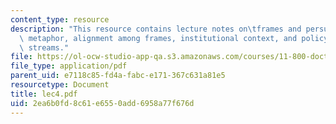 ```yaml
---
content_type: resource
description: "This resource contains lecture notes on\tframes and persuasion, storytelling,\
  \ metaphor, alignment among frames, institutional context, and policy and political\
  \ streams."
file: https://ol-ocw-studio-app-qa.s3.amazonaws.com/courses/11-800-doctoral-research-seminar-knowledge-in-the-public-arena-spring-2007/2ea6b0fd8c61e6550add6958a77f676d_lec4.pdf
file_type: application/pdf
parent_uid: e7118c85-fd4a-fabc-e171-367c631a81e5
resourcetype: Document
title: lec4.pdf
uid: 2ea6b0fd-8c61-e655-0add-6958a77f676d
---
```

